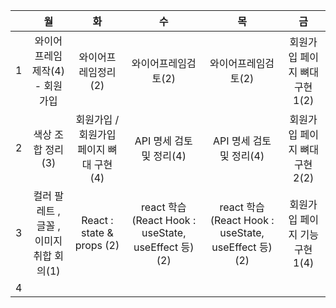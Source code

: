 |      |                    월                    |                   화                    |                          수                          |                          목                          |              금               |
| ---- | :--------------------------------------: | :-------------------------------------: | :--------------------------------------------------: | :--------------------------------------------------: | :---------------------------: |
| 1    |      와이어프레임제작(4) - 회원가입      |           와이어프레임정리(2)           |                 와이어프레임검토(2)                  |                 와이어프레임검토(2)                  | 회원가입 페이지 뼈대 구현1(2) |
| 2    |            색상 조합 정리(3)             | 회원가입 / 회원가입 페이지 뼈대 구현(4) |               API 명세 검토 및 정리(4)               |               API 명세 검토 및 정리(4)               | 회원가입 페이지 뼈대 구현2(2) |
| 3    | 컬러 팔레트 , 글꼴 , 이미지 취합 회의(1) |        React : state & props (2)        | react 학습 (React Hook : useState, useEffect 등) (2) | react 학습 (React Hook : useState, useEffect 등) (2) | 회원가입 페이지 기능 구현1(4) |
| 4    |                                          |                                         |                                                      |                                                      |                               |

